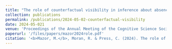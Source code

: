 ```yaml
---
title: "The role of counterfactual visibility in inference about absence"
collection: publications
permalink: /publications/2024-05-02-counterfactual-visibility
date: 2024-05-021
venue: 'Proceedings of the Annual Meeting of the Cognitive Science Society'
paperurl: '/files/papers/mazor2024role.pdf'
citation: '<b>Mazor, M.</b>, Moran, R. & Press, C. (2024). The role of counterfactual visibility in inference about absence. <i>Proceedings of the Annual Meeting of the Cognitive Science Society</i>'
---
```

